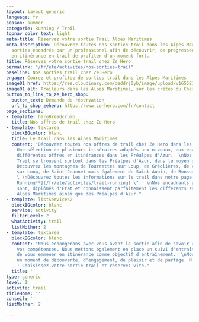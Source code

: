 ```yaml
---
layout: layout_generic
language: fr
season: summer
categorie: Running / Trail
topnav_color_text: light
meta-title: Réservez votre sortie Trail Alpes Maritimes
meta-description: Découvrez toutes nos sorties trail dans les Alpes Maritimes. Des
  sorties encadrés par un professionel afin de découvrir, de progresser, de partir
  en itinérance en trail de profiter d'un moment fort.
title: Réservez votre sortie trail chez Ze Hero
permalink: "/fr/ete/activites/nos-sorties-trail"
baseline: Nos sorties trail chez Ze Hero
engage: Courez et profitez de sorties trail dans les Alpes Maritimes
image01_href: https://res.cloudinary.com/deddrj0yb/image/upload/v1655216730/website/summer/IMG_20200723_153002.jpg
image01_alt: Traileurs dans les Alpes Maritimes, sur les crêtes du Cheiron
button_to_link_to_ze_hero_shop:
  button_text: Demande de réservation
  url_to_shop_zehero: https://www.ze-hero.com/fr/contact
page_sections:
- template: heroBreadcrumb
  title: Nos offres de trail chez Ze Hero
- template: textarea
  blockBGcolor: blanc
  title: Le trail dans les Alpes Maritimes
  content: "Découvrez toutes nos offres de trail chez Ze Hero dans les Alpes Maritimes.
    Une sélection de plusieurs itinéraires adaptés aux niveaux, aux envies ainsi qu'une
    différentes offres en itinérances dans les Préalpes d'Azur.  \nNos sorties de
    Trail se trouvent surtout dans les Préalpes d'Azur, dans le moyen pays niçois.
    Découvrez les montagnes de Tourrettes sur Loup, de Gréolières, de Vence, de Bar
    sur Loup, de Saint Jeannet mais également de Saint Aubin, de Bonson et bien d'autres.
    \ \nDécouvrez toutes les informations sur le trail dans notre page \" [**Trail
    Running**](/fr/ete/activites/trail-running) \".  \nNos encadrants professionnels
    sont, diplômés d'Etat et connaissent parfaitement les différents sentiers des
    Alpes Maritimes ainsi que des Préalpes d'Azur."
- template: listServices2
  blockBGcolor: blanc
  service: activity
  filterLevel: 2
  whatActivity: trail
  listMother: 2
- template: textarea
  blockBGcolor: blanc
  content: "Nous échangerons avec vous avant la sortie afin de savoir votre niveau,
    vos compétences. Nous mettons également en place un suivi d'entraînement afin
    de vous emmener en itinérance comme objectif d'entraînement.  \nNous vous garantissons
    un moment de découverte, d'engagement, de plaisir et de partage. N'attendez plus
    ! Choisissez votre sortie trail et réservez vite."
  title: ''
type: generic
level: 1
activite: trail
titleHome: ''
conseil: ''
listMother: 2

---
```

